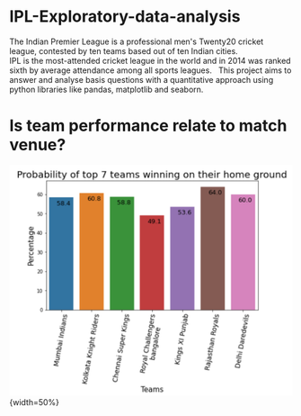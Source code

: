 # IPL-Exploratory-data-analysis
The Indian Premier League is a professional men's Twenty20 cricket league, contested by ten teams based out of ten Indian cities.<br />
IPL is the most-attended cricket league in the world and in 2014 was ranked sixth by average attendance among all sports leagues.
&nbsp;
This project aims to answer and analyse basis questions with a quantitative approach using python libraries like pandas, matplotlib and seaborn.<br />
# Is team performance relate to match venue?
![This is an image](https://github.com/dhawal0024/IPL-Exploratory-data-analysis/blob/19ca50c2ff474aebfefc112ceefc81bbbfcadcdc/home%20ground.png){width=50%}
